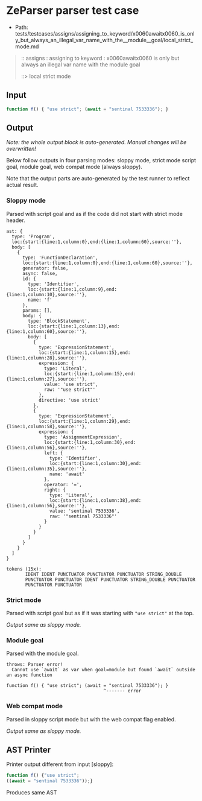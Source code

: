# ZeParser parser test case

- Path: tests/testcases/assigns/assigning_to_keyword/x0060awaitx0060_is_only_but_always_an_illegal_var_name_with_the__module__goal/local_strict_mode.md

> :: assigns : assigning to keyword : x0060awaitx0060 is only but always an illegal var name with the module goal
>
> ::> local strict mode

## Input

`````js
function f() { "use strict"; (await = "sentinal 7533336"); }
`````

## Output

_Note: the whole output block is auto-generated. Manual changes will be overwritten!_

Below follow outputs in four parsing modes: sloppy mode, strict mode script goal, module goal, web compat mode (always sloppy).

Note that the output parts are auto-generated by the test runner to reflect actual result.

### Sloppy mode

Parsed with script goal and as if the code did not start with strict mode header.

`````
ast: {
  type: 'Program',
  loc:{start:{line:1,column:0},end:{line:1,column:60},source:''},
  body: [
    {
      type: 'FunctionDeclaration',
      loc:{start:{line:1,column:0},end:{line:1,column:60},source:''},
      generator: false,
      async: false,
      id: {
        type: 'Identifier',
        loc:{start:{line:1,column:9},end:{line:1,column:10},source:''},
        name: 'f'
      },
      params: [],
      body: {
        type: 'BlockStatement',
        loc:{start:{line:1,column:13},end:{line:1,column:60},source:''},
        body: [
          {
            type: 'ExpressionStatement',
            loc:{start:{line:1,column:15},end:{line:1,column:28},source:''},
            expression: {
              type: 'Literal',
              loc:{start:{line:1,column:15},end:{line:1,column:27},source:''},
              value: 'use strict',
              raw: '"use strict"'
            },
            directive: 'use strict'
          },
          {
            type: 'ExpressionStatement',
            loc:{start:{line:1,column:29},end:{line:1,column:58},source:''},
            expression: {
              type: 'AssignmentExpression',
              loc:{start:{line:1,column:30},end:{line:1,column:56},source:''},
              left: {
                type: 'Identifier',
                loc:{start:{line:1,column:30},end:{line:1,column:35},source:''},
                name: 'await'
              },
              operator: '=',
              right: {
                type: 'Literal',
                loc:{start:{line:1,column:38},end:{line:1,column:56},source:''},
                value: 'sentinal 7533336',
                raw: '"sentinal 7533336"'
              }
            }
          }
        ]
      }
    }
  ]
}

tokens (15x):
       IDENT IDENT PUNCTUATOR PUNCTUATOR PUNCTUATOR STRING_DOUBLE
       PUNCTUATOR PUNCTUATOR IDENT PUNCTUATOR STRING_DOUBLE PUNCTUATOR
       PUNCTUATOR PUNCTUATOR
`````

### Strict mode

Parsed with script goal but as if it was starting with `"use strict"` at the top.

_Output same as sloppy mode._

### Module goal

Parsed with the module goal.

`````
throws: Parser error!
  Cannot use `await` as var when goal=module but found `await` outside an async function

function f() { "use strict"; (await = "sentinal 7533336"); }
                                    ^------- error
`````


### Web compat mode

Parsed in sloppy script mode but with the web compat flag enabled.

_Output same as sloppy mode._

## AST Printer

Printer output different from input [sloppy]:

````js
function f() {"use strict";
((await = "sentinal 7533336"));}
````

Produces same AST
